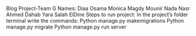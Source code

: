 Blog Project-Team G
Names:
Diaa Osama
Monica Magdy Mounir
Nada Nasr Ahmed Dahab
Yara Salah ElDine
Steps to run project:
In the project’s folder terminal write the commands:
Python manage.py makemigrations
Python manage.py migrate
Python manage.py run server 
